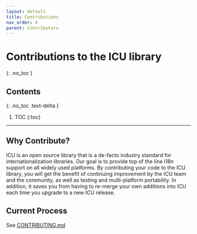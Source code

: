 ```yaml
---
layout: default
title: Contributions
nav_order: 4
parent: Contributors
---
```

<!--
© 2020 and later: Unicode, Inc. and others.
License & terms of use: http://www.unicode.org/copyright.html
-->

# Contributions to the ICU library
{: .no_toc }

## Contents
{: .no_toc .text-delta }

1. TOC
{:toc}

---

## Why Contribute?

ICU is an open source library that is a de-facto industry standard for
internationalization libraries. Our goal is to provide top of the line i18n
support on all widely used platforms. By contributing your code to the ICU
library, you will get the benefit of continuing improvement by the ICU team and
the community, as well as testing and multi-platform portability. In addition,
it saves you from having to re-merge your own additions into ICU each time you
upgrade to a new ICU release.

## Current Process

See [CONTRIBUTING.md](https://github.com/unicode-org/icu/blob/main/CONTRIBUTING.md)
